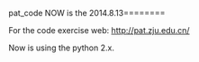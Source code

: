 pat_code
NOW is the 2014.8.13========

For the code exercise web: http://pat.zju.edu.cn/

Now is using the python 2.x. 
